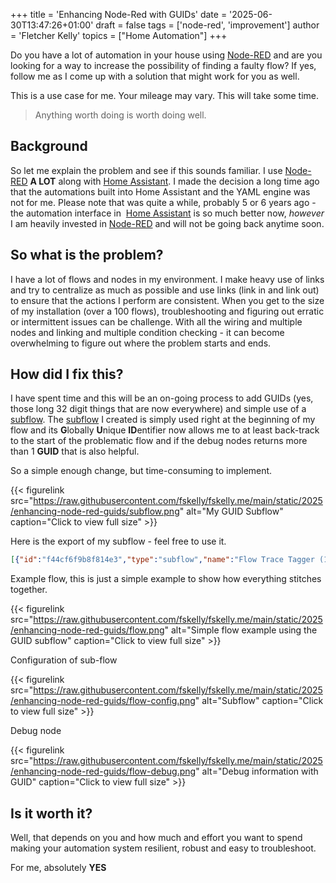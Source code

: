 +++
title = 'Enhancing Node-Red with GUIDs'
date = '2025-06-30T13:47:26+01:00'
draft = false
tags = ['node-red', 'improvement']
author = 'Fletcher Kelly'
topics = ["Home Automation"]
+++

Do you have a lot of automation in your house using [Node-RED](https://nodered.org/) and are you looking for a way to increase the possibility of finding a faulty flow? If yes, follow me as I come up with a solution that might work for you as well.

<!--more-->


This is a use case for me. Your mileage may vary.
This will take some time. 

> Anything worth doing is worth doing well.

## Background


So let me explain the problem and see if this sounds familiar. I use [Node-RED](https://nodered.org/) **A LOT** along with [Home Assistant](https://www.home-assistant.io). I made the decision a long time ago that the automations built into Home Assistant and the YAML engine was not for me. Please note that was quite a while, probably 5 or 6 years ago - the automation interface in  [Home Assistant](https://www.home-assistant.io) is so much better now, *however* I am heavily invested in [Node-RED](https://nodered.org/) and will not be going back anytime soon.

## So what is the problem?

I have a lot of flows and nodes in my environment. I make heavy use of links and try to centralize as much as possible and use links (link in and link out) to ensure that the actions I perform are consistent. When you get to the size of my installation (over a 100 flows), troubleshooting and figuring out erratic or intermittent issues can be challenge. With all the wiring and multiple nodes and linking and multiple condition checking - it can become overwhelming to figure out where the problem starts and ends.

## How did I fix this?


I have spent time and this will be an on-going process to add GUIDs (yes, those long 32 digit things that are now everywhere) and simple use of a [subflow](https://nodered.org/docs/user-guide/editor/workspace/subflows). The [subflow](https://nodered.org/docs/user-guide/editor/workspace/subflows) I created is simply used right at the beginning of my flow and its **G**lobally **U**nique **ID**entifier now allows me to at least back-track to the start of the problematic flow and if the debug nodes returns more than 1 **GUID** that is also helpful.

So a simple enough change, but time-consuming to implement.


<!-- {{< figure src="https://raw.githubusercontent.com/fskelly/fskelly.me/main/static/2025/enhancing-node-red-guids/subflow.png" alt="My GUID Subflow"  >}}  -->

{{< figurelink src="https://raw.githubusercontent.com/fskelly/fskelly.me/main/static/2025/enhancing-node-red-guids/subflow.png" alt="My GUID Subflow" caption="Click to view full size"   >}} 

Here is the export of my subflow - feel free to use it.

```json
[{"id":"f44cf6f9b8f814e3","type":"subflow","name":"Flow Trace Tagger (1)","info":"Adds msg.flow_origin and msg.flow_trace for debugging and traceability.\nSet the environment variable TAG_NAME when using this subflow.","category":"","in":[{"x":60,"y":80,"wires":[{"id":"6c2c2c6e8e2f886c"}]}],"out":[{"x":440,"y":80,"wires":[{"id":"6c2c2c6e8e2f886c","port":0}]}],"env":[{"name":"TAG_NAME","type":"str","value":""}],"color":"#FFD580","status":{"x":340,"y":380,"wires":[{"id":"0df253ebbfe15d99","port":0}]}},{"id":"6c2c2c6e8e2f886c","type":"change","z":"f44cf6f9b8f814e3","name":"Set flow trace tags","rules":[{"t":"set","p":"flow_origin","pt":"msg","to":"$env('TAG_NAME') != '' ? $env('TAG_NAME') : 'Unlabeled Flow'","tot":"jsonata"},{"t":"set","p":"flow_trace","pt":"msg","to":"$now() & ' - ' & ($env('TAG_NAME') != '' ? $env('TAG_NAME') : 'Unlabeled Flow')","tot":"jsonata"}],"x":250,"y":80,"wires":[["363a78cde4fa6638"]]},{"id":"0df253ebbfe15d99","type":"status","z":"f44cf6f9b8f814e3","name":"","scope":null,"x":180,"y":380,"wires":[[]]},{"id":"363a78cde4fa6638","type":"function","z":"f44cf6f9b8f814e3","name":"status","func":"//var date = new Date();\n//var dateTime = date.toLocaleString(); // Format the date and time\n\n// In our `msg.payload` the `title` attribute contains the name of the game.\nvar statusText = msg.flow_trace;\n\n// `node.status` will display the actual status below your function node using\n// the data you provide here.\nnode.status({ fill: \"blue\", shape: \"ring\", text: statusText });\nreturn msg;\n","outputs":1,"timeout":0,"noerr":0,"initialize":"","finalize":"","libs":[],"x":490,"y":200,"wires":[[]]}]
```

Example flow, this is just a simple example to show how everything stitches together.

<!-- {{< figure src="https://raw.githubusercontent.com/fskelly/fskelly.me/main/static/2025/enhancing-node-red-guids/flow.png" alt="Simple flow example using the GUID subflow"  >}}  -->

{{< figurelink src="https://raw.githubusercontent.com/fskelly/fskelly.me/main/static/2025/enhancing-node-red-guids/flow.png" alt="Simple flow example using the GUID subflow" caption="Click to view full size"   >}} 

Configuration of sub-flow

<!-- {{< figure src="https://raw.githubusercontent.com/fskelly/fskelly.me/main/static/2025/enhancing-node-red-guids/flow-config.png" alt="Subflow"  >}}  -->

{{< figurelink src="https://raw.githubusercontent.com/fskelly/fskelly.me/main/static/2025/enhancing-node-red-guids/flow-config.png" alt="Subflow" caption="Click to view full size"  >}} 

Debug node

<!-- {{< figure src="https://raw.githubusercontent.com/fskelly/fskelly.me/main/static/2025/enhancing-node-red-guids/flow-debug.png" alt="Debug information with GUID"  >}}   -->

{{< figurelink src="https://raw.githubusercontent.com/fskelly/fskelly.me/main/static/2025/enhancing-node-red-guids/flow-debug.png" alt="Debug information with GUID" caption="Click to view full size" >}}


## Is it worth it?

Well, that depends on you and how much and effort you want to spend making your automation system resilient, robust and easy to troubleshoot.

For me, absolutely **YES**